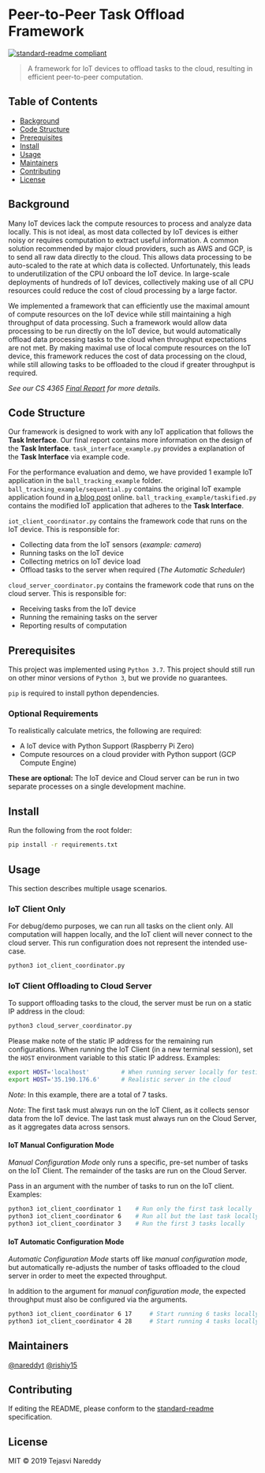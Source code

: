 # Peer-to-Peer Task Offload Framework

[![standard-readme compliant](https://img.shields.io/badge/standard--readme-OK-green.svg?style=flat-square)](https://github.com/RichardLitt/standard-readme)

> A framework for IoT devices to offload tasks to the cloud, resulting in efficient peer-to-peer computation.

## Table of Contents

- [Background](#background)
- [Code Structure](#code-structure)
- [Prerequisites](#prerequisites)
- [Install](#install)
- [Usage](#usage)
- [Maintainers](#maintainers)
- [Contributing](#contributing)
- [License](#license)

## Background

Many IoT devices lack the compute resources to process and analyze data locally. This is not ideal, as most data collected by IoT devices is either noisy or requires computation to extract useful information. A common solution recommended by major cloud providers, such as AWS and GCP, is to send all raw data directly to the cloud. This allows data processing to be auto-scaled to the rate at which data is collected. Unfortunately, this leads to underutilization of the CPU onboard the IoT device. In large-scale deployments of hundreds of IoT devices, collectively making use of all CPU resources could reduce the cost of cloud processing by a large factor.

We implemented a framework that can efficiently use the maximal amount of compute resources on the IoT device while still maintaining a high throughput of data processing. Such a framework would allow data processing to be run directly on the IoT device, but would automatically offload data processing tasks to the cloud when throughput expectations are not met. By making maximal use of local compute resources on the IoT device, this framework reduces the cost of data processing on the cloud, while still allowing tasks to be offloaded to the cloud if greater throughput is required.

_See our CS 4365 [Final Report](https://docs.google.com/document/d/1Dh7aKAofPXTKovecV3e-9cyr0K4ERvkXMdTNScChcp8/edit?usp=sharing) for more details._

## Code Structure

Our framework is designed to work with any IoT application that follows the **Task Interface**.
Our final report contains more information on the design of the **Task Interface**.
`task_interface_example.py` provides a explanation of the **Task Interface** via example code.

For the performance evaluation and demo, we have provided 1 example IoT application in the `ball_tracking_example` folder.
`ball_tracking_example/sequential.py` contains the original IoT example application found in [a blog post](https://www.pyimagesearch.com/2015/09/14/ball-tracking-with-opencv/) online.
`ball_tracking_example/taskified.py` contains the modified IoT application that adheres to the **Task Interface**.

`iot_client_coordinator.py` contains the framework code that runs on the IoT device. This is responsible for:

- Collecting data from the IoT sensors (_example: camera_)
- Running tasks on the IoT device
- Collecting metrics on IoT device load
- Offload tasks to the server when required (_The Automatic Scheduler_)

`cloud_server_coordinator.py` contains the framework code that runs on the cloud server. This is responsible for:

- Receiving tasks from the IoT device
- Running the remaining tasks on the server
- Reporting results of computation

## Prerequisites

This project was implemented using `Python 3.7`.
This project should still run on other minor versions of `Python 3`, but we provide no guarantees.

`pip` is required to install python dependencies.

### Optional Requirements

To realistically calculate metrics, the following are required:
- A IoT device with Python Support (Raspberry Pi Zero)
- Compute resources on a cloud provider with Python support (GCP Compute Engine)

**These are optional:** The IoT device and Cloud server can be run in two separate processes on a single development machine.

## Install

Run the following from the root folder:

```bash
pip install -r requirements.txt 
```

## Usage

This section describes multiple usage scenarios.

### IoT Client Only

For debug/demo purposes, we can run all tasks on the client only. 
All computation will happen locally, and the IoT client will never connect to the cloud server.
This run configuration does not represent the intended use-case.

```bash
python3 iot_client_coordinator.py
```

### IoT Client Offloading to Cloud Server

To support offloading tasks to the cloud, the server must be run on a static IP address in the cloud:

```bash
python3 cloud_server_coordinator.py
```

Please make note of the static IP address for the remaining run configurations.
When running the IoT Client (in a new terminal session), 
set the `HOST` environment variable to this static IP address. Examples:

```bash
export HOST='localhost'         # When running server locally for testing
export HOST='35.190.176.6'      # Realistic server in the cloud
```

_Note_: In this example, there are a total of 7 tasks.

_Note_:
The first task must always run on the IoT Client, as it collects sensor data from the IoT device.
The last task must always run on the Cloud Server, as it aggregates data across sensors.

#### IoT Manual Configuration Mode

_Manual Configuration Mode_ only runs a specific, pre-set number of tasks on the IoT Client.
The remainder of the tasks are run on the Cloud Server.

Pass in an argument with the number of tasks to run on the IoT client. Examples:

```bash
python3 iot_client_coordinator 1    # Run only the first task locally
python3 iot_client_coordinator 6    # Run all but the last task locally
python3 iot_client_coordinator 3    # Run the first 3 tasks locally
```

#### IoT Automatic Configuration Mode

_Automatic Configuration Mode_ starts off like _manual configuration mode_,
but automatically re-adjusts the number of tasks offloaded to the cloud server
in order to meet the expected throughput.

In addition to the argument for _manual configuration mode_,
the expected throughput must also be configured via the arguments.

```bash
python3 iot_client_coordinator 6 17     # Start running 6 tasks locally, but re-adjust to meet 17 FPS
python3 iot_client_coordinator 4 28     # Start running 4 tasks locally, but re-adjust to meet 28 FPS
```

## Maintainers

[@nareddyt](https://github.com/nareddyt)
[@rishiy15](https://github.com/rishiy15)

## Contributing

If editing the README, please conform to the [standard-readme](https://github.com/RichardLitt/standard-readme) specification.

## License

MIT © 2019 Tejasvi Nareddy
